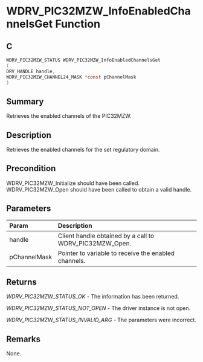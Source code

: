 # WDRV_PIC32MZW_InfoEnabledChannelsGet Function

## C

```c
WDRV_PIC32MZW_STATUS WDRV_PIC32MZW_InfoEnabledChannelsGet
(
DRV_HANDLE handle,
WDRV_PIC32MZW_CHANNEL24_MASK *const pChannelMask
)
```

## Summary

Retrieves the enabled channels of the PIC32MZW.  

## Description

Retrieves the enabled channels for the set regulatory domain.

## Precondition

WDRV_PIC32MZW_Initialize should have been called. WDRV_PIC32MZW_Open should have been called to obtain a valid handle.  

## Parameters

| Param | Description |
|:----- |:----------- |
| handle | Client handle obtained by a call to WDRV_PIC32MZW_Open. |
| pChannelMask | Pointer to variable to receive the enabled channels.  

## Returns

*WDRV_PIC32MZW_STATUS_OK* - The information has been returned.

*WDRV_PIC32MZW_STATUS_NOT_OPEN* - The driver instance is not open.

*WDRV_PIC32MZW_STATUS_INVALID_ARG* - The parameters were incorrect.
 

## Remarks

None.  


